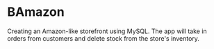 # BAmazon
Creating an Amazon-like storefront using MySQL. The app will take in orders from customers and delete stock from the store's inventory.
